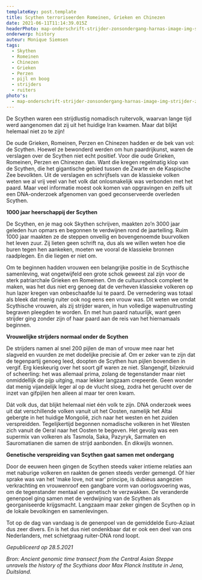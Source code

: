 ```yaml
---
templateKey: post.template
title: Scythen terroriseerden Romeinen, Grieken en Chinezen
date: 2021-06-11T11:14:39.015Z
headerPhoto: map-onderschrift-strijder-zonsondergang-harnas-image-img-strijder-zonsondergang-harnas-jpg
onderwerp: history
auteur: Monique Siemsen
tags:
  - Skythen
  - Romeinen
  - Chinezen
  - Grieken
  - Perzen
  - pijl en boog
  - strijders
  - ruiters
photo's:
  - map-onderschrift-strijder-zonsondergang-harnas-image-img-strijder-zonsondergang-harnas-png
---
```







De Scythen waren een strijdlustig nomadisch ruitervolk, waarvan lange tijd werd aangenomen dat zij uit het huidige Iran kwamen. Maar dat blijkt helemaal niet zo te zijn!



De oude Grieken, Romeinen, Perzen en Chinezen hadden er de bek van vol: de Scythen. Hoewel ze bewonderd werden om hun paardrijkunst, waren de verslagen over de Scythen niet echt positief. Voor die oude Grieken, Romeinen, Perzen en Chinezen dan. Want die kregen regelmatig klop van de Scythen, die het gigantische gebied tussen de Zwarte en de Kaspische Zee bevolkten. Uit de verslagen en schrijfsels van de klassieke volken weten we al vrij veel van het volk dat onlosmakelijk was verbonden met het paard. Maar veel informatie moest ook komen van opgravingen en zelfs uit een DNA-onderzoek afgenomen van goed geconserveerde overleden Scythen.





**1000 jaar heerschappij der Scythen**



De Scythen, en je mag ook Skythen schrijven, maakten zo’n 3000 jaar geleden hun opmars en begonnen te verdwijnen rond de jaartelling. Ruim 1000 jaar maakten ze de steppen onveilig en bovengenoemde buurvolken het leven zuur. Zij lieten geen schrift na, dus als we willen weten hoe die buren tegen hen aankeken, moeten we vooral de klassieke bronnen raadplegen. En die liegen er niet om.



Om te beginnen hadden vrouwen een belangrijke positie in de Scythische samenleving, wat ongetwijfeld een grote schok geweest zal zijn voor de sterk patriarchale Grieken en Romeinen. Om de cultuurshock compleet te maken, was het dus niet erg genoeg dat de verheven klassieke volkeren op hun lazer kregen van onbeschaafde lui te paard. De vernedering was totaal als bleek dat menig ruiter ook nog eens een vrouw was. Dit weten we omdat Scythische vrouwen, als zij strijder waren, in hun volledige wapenuitrusting begraven pleegden te worden. En met hun paard natuurlijk, want geen strijder ging zonder zijn of haar paard aan de reis van het hiernamaals beginnen.





**Vrouwelijke strijders normaal onder de Scythen**



De strijders namen al snel 200 pijlen de man of vrouw mee naar het slagveld en vuurden ze met dodelijke precisie af. Om er zeker van te zijn dat de tegenpartij genoeg leed, doopten de Scythen hun pijlen bovendien in vergif. Erg kieskeurig over het soort gif waren ze niet. Slangengif, bilzekruid of scheerling: het was allemaal prima, zolang de tegenstander maar niet onmiddellijk de pijp uitging, maar lekker langzaam crepeerde. Geen wonder dat menig vijandelijk leger al op de vlucht sloeg, zodra het gerucht over de inzet van gifpijlen hen alleen al maar ter oren kwam.



Dát volk dus, dat blijkt helemaal niet één volk te zijn. DNA onderzoek wees uit dat verschillende volken vanuit uit het Oosten, namelijk het Altai gebergte in het huidige Mongolië, zich naar het westen en het zuiden verspreidden. Tegelijkertijd begonnen nomadische volkeren in het Westen zich vanuit de Oeral naar het Oosten te begeven. Het gevolg was een supermix van volkeren als Tasmola, Saka, Pazyryk, Sarmaten en Sauromatianen die samen de strijd aanbonden. En dikwijls wonnen.





**Genetische verspreiding van Scythen gaat samen met ondergang**



Door de eeuwen heen gingen de Scythen steeds vaker intieme relaties aan met naburige volkeren en raakten de genen steeds verder gemengd. Of hier sprake was van het ‘make love, not war’ principe, is dubieus aangezien verkrachting en vrouwenroof een gangbare vorm van oorlogsvoering was, om de tegenstander mentaal en genetisch te verzwakken. De veranderde genenpoel ging samen met de verdwijning van de Scythen als georganiseerde krijgsmacht. Langzaam maar zeker gingen de Scythen op in de lokale bevolkingen en samenlevingen.



Tot op de dag van vandaag is de genenpoel van de gemiddelde Euro-Aziaat dus zeer divers. En is het dus niet ondenkbaar dat er ook een deel van ons Nederlanders, met schietgraag ruiter-DNA rond loopt. 





*Gepubliceerd op 28.5.2021*



*Bron: Ancient genomic time transect from the Central Asian Steppe unravels the history of the Scythians door Max Planck Institute in Jena, Duitsland.*